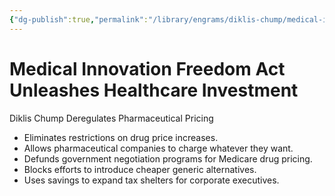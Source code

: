 ```yaml
---
{"dg-publish":true,"permalink":"/library/engrams/diklis-chump/medical-innovation-freedom-act-unleashes-healthcare-investment/","tags":["DC/Monopoly","DC/AS1"]}
---
```


# Medical Innovation Freedom Act Unleashes Healthcare Investment
Diklis Chump Deregulates Pharmaceutical Pricing
- Eliminates restrictions on drug price increases.  
- Allows pharmaceutical companies to charge whatever they want.  
- Defunds government negotiation programs for Medicare drug pricing.  
- Blocks efforts to introduce cheaper generic alternatives.  
- Uses savings to expand tax shelters for corporate executives.
